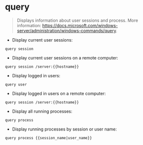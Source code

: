 # query

> Displays information about user sessions and process.
> More information: <https://docs.microsoft.com/windows-server/administration/windows-commands/query>.

- Display current user sessions:

`query session`

- Display current user sessions on a remote computer:

`query session /server:{{hostname}}`

- Display logged in users:

`query user`

- Display logged in users on a remote computer:

`query session /server:{{hostname}}`

- Display all running processes:

`query process`

- Display running processes by session or user name:

`query process {{session_name|user_name}}`
